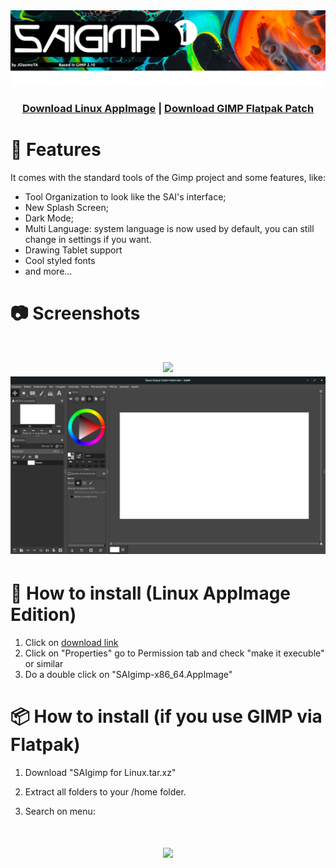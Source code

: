 
  <img src="Images/banner.png" alt="GIMP">

<h3 align="center"> <a href="https://github.com/JOaomoTAa17319/SAIgimp/releases/download/continuous/SAIgimp-x86_64.AppImage">Download Linux AppImage</a> | <a href="https://github.com/JOaomoTAa17319/SAIgimp/releases/download/saigimp1/SAIgimp.for.Linux.tar.xz">Download GIMP Flatpak Patch</a>


  
# 🌟 Features

It comes with the standard tools of the Gimp project and some features, like:

- Tool Organization to look like the SAI's interface;
- New Splash Screen;
- Dark Mode;
- Multi Language: system language is now used by default, you can still change in settings if you want.
- Drawing Tablet support
- Cool styled fonts
- and more...

# 📷 Screenshots
<h1 align="center">
<img src="Images/Captura de ecrã de 2022-01-04 16-56-37.png"/>
<br>
<img src="Images/4.png"/>
</h1>

# 🔷 How to install (Linux AppImage Edition)

1. Click on [download link](https://github.com/JOaomoTAa17319/SAIgimp/releases/download/continuous/SAIgimp-x86_64.AppImage)
2. Click on "Properties" go to Permission tab and check "make it execuble" or similar
3. Do a double click on "SAIgimp-x86_64.AppImage"

# 📦 How to install (if you use GIMP via Flatpak)

1. Download "SAIgimp for Linux.tar.xz"

2. Extract all folders to your /home folder.

3. Search on menu:

<h1 align="center">
<img src="Images/Captura de ecrã de 2022-01-04 16-56-07.png"/>
</h1>

